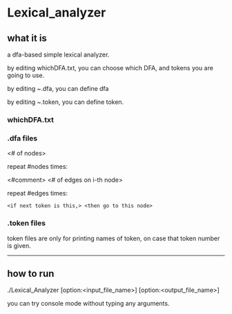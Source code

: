 # Lexical_analyzer
## what it is
a dfa-based simple lexical analyzer.

by editing whichDFA.txt, you can choose which DFA, and tokens you are going to use.

by editing ~.dfa, you can define dfa

by editing ~.token, you can define token.

### whichDFA.txt
<dfa file to use>
  
<nfa file to use>

### .dfa files
<# of nodes>

<tokens of each nodes>
  
repeat #nodes times:

  <#comment> <# of edges on i-th node>

  repeat #edges times:

    <if next token is this,> <then go to this node>
    
### .token files
token files are only for printing names of token, on case that token number is given.

<tokenNumber> <tokenName>

---
## how to run
./Lexical_Analyzer [option:<input_file_name>] [option:<output_file_name>]

you can try console mode without typing any arguments.

